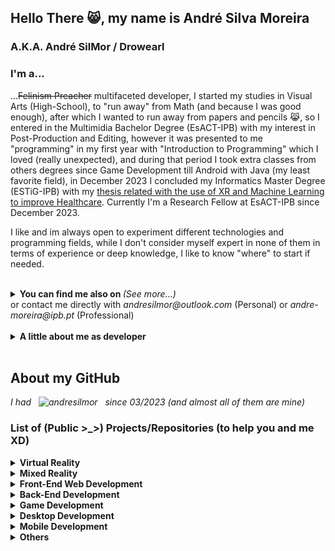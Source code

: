 ## Hello There 😸, my name is André Silva Moreira
### A.K.A. André SilMor / Drowearl

### I'm a... 
...~~Felinism Preacher~~ multifaceted developer, I started my studies in Visual Arts (High-School), to "run away" from Math (and because I was good enough), after which I wanted to run away from papers and pencils 😹, so I entered in the Multimidia Bachelor Degree (EsACT-IPB) with my interest in Post-Production and Editing, however it was presented to me "programming" in my first year with "Introduction to Programming" which I loved (really unexpected), and during that period I took extra classes from others degrees since Game Development till Android with Java (my least favorite field), in December 2023 I concluded my Informatics Master Degree (ESTiG-IPB) with my [ thesis related with the use of XR and Machine Learning to improve Healthcare](https://www.researchgate.net/publication/377110487_The_Use_of_Extended_Reality_and_Machine_Learning_to_Improve_Healthcare_and_Promote_GreenHealth). Currently I'm a Research Fellow at EsACT-IPB since December 2023.

I like and im always open to experiment different technologies and programming fields, while I don't consider myself expert in none of them in terms of experience or deep knowledge, I like to know "where" to start if needed.

<br/>  
<details>
  <summary> <b>You can find me also on </b> <i>(See more...)</i> </summary>

  <br/>
  <a href="https://linkedin.com/in/andresilmor" target="_blank">
  <img src=https://img.shields.io/badge/linkedin-%231E77B5.svg?&style=for-the-badge&logo=linkedin&logoColor=white alt=linkedin style="margin-bottom: 5px;" />
  </a>
  <a href="https://orcid.org/0000-0002-6253-6615" target="_blank">
  <img alt="ORCID" src="https://img.shields.io/badge/-ORCID-A6CE39?style=for-the-badge&logo=ORCID&logoColor=white" style="margin-bottom: 5px;"/>
  </a>  
  <a href="https://www.researchgate.net/profile/Andre-Moreira-28" target="_blank">
  <img src=https://img.shields.io/badge/ResearchGate-00CCBB?style=for-the-badge&logo=ResearchGate&logoColor=white alt=researchgate style="margin-bottom: 5px;" />
  </a>  
  <a href="https://www.behance.net/andresilmor" target="_blank">
  <img src=https://img.shields.io/badge/behance-%23191919.svg?&style=for-the-badge&logo=behance&logoColor=white alt=behance style="margin-bottom: 5px;" />
  </a>  
  <a href="https://drowearl.itch.io/" target="_blank">
  <img src=https://img.shields.io/badge/Itch-%23FF0B34.svg?style=for-the-badge&logo=Itch.io&logoColor=white alt=itchio style="margin-bottom: 5px;" />
  </a> 
  <a href="https://instagram.com/andresilmor" target="_blank">
  <img src=https://img.shields.io/badge/instagram-%23000000.svg?&style=for-the-badge&logo=instagram&logoColor=white alt=instagram style="margin-bottom: 5px;" />
  </a>
  
  
</details>
or contact me directly with <i>andresilmor@outlook.com</i> (Personal) or <i>andre-moreira@ipb.pt</i> (Professional) 

<br/>  
<br/>  
<details>
  <summary> <b>A little about me as developer</b> </summary>

  <br/>
<table><tr><td valign="top" width="100%">

- 🔭 I'm currently working in a Mixed Reality application to assist Geometry learning in Basic/Secondary School while improving my knowledge in Game Development
  

- ❤️ My first experience with programming was in 2018 (w/ basic Python running in the CMD) in the 1º semester / 1º year of my Bachelor  
  

- ❓ I like to assist and help my colleagues, like a colleague once said, i'm bad good teacher
  

- 👻 My biggest weakness is Math (and centipedes)  
  

- ⚡ And my strength resides that I accept and do like being challenged

</td></tr></table>  
  
</details>


<br/>  

## About my GitHub

<p align="left"> <i>I had &nbsp; <img src="https://komarev.com/ghpvc/?username=andresilmor" alt="andresilmor" /> &nbsp; since 03/2023 (and almost all of them are mine)</i></p> 
 
### List of (Public >_>) Projects/Repositories (to help you and me XD)

<details>
  <summary> <b>Virtual Reality</b> </summary>
  <br/>

| Name/Link | Description | Keywords | Year | Multiple Branches | Context | 
| --- | --- | :-: | :-: | :-: | :-: |
| <b>[Unity Learn VR Development Pathway](https://github.com/andresilmor/Unity-Learn-VR-Development-Pathway)</b> | Prototypes developed during the Unity Learn VR Developement Pathway | <i>unity vr game-development virtual-reality openxr xr-interaction-toolkit junior-programmer-course unity-learn</i> | 2023 | X | <i>Learning Pathway</i> |
| <b>[EsACT Tour (VR Project)](https://github.com/andresilmor/EsACT-IPB-Tour-VR-Project)</b> | Virtual Reality Tour, using Unity with OpenXR, in a 3D Model of my University with 360º Hotpots in points of interests (such as "unique" classrooms or studiums) with small "game" mechanics. | <i>university unity vr virtual-reality-experiences university-project virtual-reality htc-vive interaction 360 360-video 360-photo cshap first-timer vive-controller openxr xr-interaction-toolkit</i> | 2021 | | <i>Bachelor Final Project</i> |
| <b>[Interaction with 360º Hotspot dynamically created in Virtual Reality by reading a JSON file](https://github.com/andresilmor/Interaction-with-360-Hotspot-dynamically-created-in-Virtual-Reality-by-reading-a-JSON-file)</b> | Hotspot 360º in Virtual Reality fully created based on the data retrieved from a JSON file, with interaction with elements mapped in the scene (using the data from the file) and OpenXR to display information/other media. | <i>json unity vr virtual-reality-experiences virtual-reality hotspot 360 360-photo 360-degree openxr xr-interaction-toolkit</i> | 2021 | | <i>Bachelor Final Project Exercise</i> |
| <b>[Gaze focus detection on 360º image elements in Virtual Reality](https://github.com/andresilmor/Gaze-focus-detection-on-360-image-elements-in-Virtual-Reality)</b> | Use of Tobii XR SDK in a 360º Hotspot in Virtual Reality for Gaze Detection and data registration on a JSON File (360º Image elements looked at and duration of gaze), the data is also ordered in real-time using QuickSort. | <i>json csharp game-engine unity vr quicksort virtual-reality eye-tracking tobii quicksort-algorithm gaze-tracking tobii-eye-tracker 360-photo eye-detection tobii-eyetracker</i> | 2021 | | <i>Bachelor Final Project Exercise</i> |
| <b>[Interaction with 360º Hotspot elements in Virtual Reality](https://github.com/andresilmor/Interaction-with-360-Hotspot-elements-in-Virtual-Reality)</b> | Interaction with elements mapped on a 360º Hotspot (created from start/no assets, tools) using OpenXR to display information.  | <i>unity vr virtual-reality information-visualization interaction 360-photo openxr</i> | 2021 | | <i>Bachelor Final Project Exercise</i> |

<br/>
</details>


<details>
  <summary> <b>Mixed Reality</b> </summary>
  <br/>
  
| Name/Link | Description | Keywords | Year | Multiple Brances | Context | 
| --- | --- | :-: | :-: | :-: | :-: |
| <b>[Geometry for Kiddos](https://github.com/andresilmor/Geometry-for-Kiddos)</b> | Application in Mixed-Reality (HL2) to support teachers and basic/secondary students in Geometry studies through different settings and scenarios. | <i>education prototype unity geometry unity3d research-project educational-game mixed-reality serious-game hololens2 mrtk3</i> | 2023 | X | <i>Research Project (Independent)</i> |

<br/>
</details>



<details>
  <summary> <b>Front-End Web Development</b> </summary>
  <br/>
  
| Name/Link | Description | Keywords | Year | Multiple Branches | Context | 
| --- | --- | :-: | :-: | :-: | :-: |
| <b>[IPB Campus Life Social Network](https://github.com/andresilmor/IPB-Campus-Life-Social-Network/tree/dev-frontend)</b> | University Team Project related to "full-stack" development of an application/website of our choice. From the database using NoSQL Document Database (MongoDB), the Web API/Web Service with the Flask Framework and the Front-End with React.js and a mix of Native CSS, Bootstrap and Material UI. Implementing both Frontoffice and Backoffice. | <i>flask webservice website front-end frontend backend social-network reactjs webapi webplatform mongodb-driver backend-api one-page-website</i> | 2022 | X | <i>Master's Class Work</i> |
| <b>[Kit Multimedia Order Website](https://github.com/andresilmor/Kit-Multimedia-Order-Website)</b> | Basic Web Shop using Bootstrap to buy the Kit of my Bachelor Degree (2020/2021) with the goal to simply the update of the content and the self-challenge to use the minimium of PHP (or any kind of backend code). | <i>javascript bootstrap website responsive seo native-javascript order seo-optimization reusability</i> | 2021 | | <i>Student Council Work</i> |
| <b>[Colorme Website](https://github.com/andresilmor/Colorme-Website)</b> | Webshop experiment and introduction to the use of Bootstrap, JQuey and ASP.Net with MVC Architecture.  | <i>bootstrap jquery website university csharp responsive seo university-project asp-net-core seo-optimization asp-net asp-net-mvc search-engine-optimization</i> | 2021 | | <i>Bachelor's Class Work</i> |
| <b>[VideoJogos 2020](https://github.com/andresilmor/VideoJogos-2020)</b> | Adapation of the website used for the Videojogos 2019 event to the year 2020 event. | <i>website university event adaptation responsive-website</i> | 2020 | | <i>Event Volunteer Work</i> |
| <b>[Daily Screening Website](https://github.com/andresilmor/Daily-Screening-Website)</b> | Introduction Project to the Back-end Development using PHP and MySQL, with some extras like the use of PDO, MVC Architecture and retrieval of information from a third-party News API. | <i>mysql api bootstrap php website university pdo university-project mvc-framework mvc-architecture mysql-database pdo-mysql model-view-controller pdo-php</i> | 2020 | | <i>Bachelor's Class Work</i> |
| <b>[Dark Season Website](https://github.com/andresilmor/Dark-Season-Website)</b> | Introduction Project to the Front-end web development (personally, of any kind) with HTML, CSS and Javascript withou Libraries.  | <i>website university static-site first-timers static-website</i> | 2020 | | <i>Bachelor's Class Work</i> |

<br/>
</details>


<details>
  <summary> <b>Back-End Development</b> </summary>
  <br/>
  
| Name/Link | Description | Keywords | Year | Multiple Branches | Context | 
| --- | --- | :-: | :-: | :-: | :-: |
| <b>[Emotion Recognition Microservice with gRPC](https://github.com/andresilmor/Emotion-Recognition-Microservice-with-gRPC)</b> | gRPC Microservice in Python that uses a CNN model (trained with EMOTIC Dataset) to recognise emotions from persons (requires bounding box data) in images.  | <i>python machine-learning microservice grpc cnn convolutional-neural-networks emotion-recognition grpc-python </i> | 2023 |  | <i>GreenHealth R&D Project</i> |
| <b>[Person Detection Microservice with gRPC](https://github.com/andresilmor/Person-Detection-Microservice-with-gRPC)</b> | gRPC Microservice in Python that uses a YOL0 v7 model to detect persons in images. | <i>python machine-learning microservice grpc person-detection grpc-python </i> | 2023 |  | <i>GreenHealth R&D Project</i> |
| <b>[IPB Campus Life Social Network Web API](https://github.com/andresilmor/IPB-Campus-Life-Social-Network/tree/dev-backend)</b> | University Team Project related to "full-stack" development of an application/website of our choice. From the database using NoSQL Document Database (MongoDB), the Web API/Web Service with the Flask Framework and the Front-End with React.js and a mix of Native CSS, Bootstrap and Material UI. Implementing both Frontoffice and Backoffice. | <i>flask webservice website front-end frontend backend social-network reactjs webapi webplatform mongodb-driver backend-api one-page-website</i> | 2022 | X | <i>Master's Class Work</i> |
| <b>[FTP Connection PHP Class](https://github.com/andresilmor/FTP-Connection-PHP-Class)</b> | PHP Class to manage a FTP connection between a Website/Webapp and a Web Server with CRUD operations. | <i>php website web-development ftp file-transfer ftp-client ftp-server oriented-object-programming crud-operations file-transfer-protocol ftp-protocol crud-ftp ftp-crud</i> | 2021 | | <i>Internship Work</i> |

<br/>
</details>


<details>
  <summary> <b>Game Development</b> </summary>
  <br/>
  
| Name/Link | Description | Keywords | Year | Multiple Branches | Context | 
| --- | --- | :-: | :-: | :-: | :-: |
| <b>[Unity Learn Junior Programmer Pathway](https://github.com/andresilmor/Unity-Learn-Junior-Programmer-Pathway)</b> | Prototypes developed during the Unity Learn Junior Programmer Pathway | <i>unity junior-programmer-course unity-learn game-development</i> | 2023 | X | <i>Learning Pathway</i> |
| <b>[Maze Solving - Trémaux Algorithm](https://github.com/andresilmor/Maze-Solving-Tremaux-Algorithm)</b> | Application/Use of the Trémaux Algorithm on a Unity 2D game to escape a maze. | <i>university csharp game-engine unity game-development university-project artificial-intelligence maze-solver tremaux tremaux-algorithm</i> | 2021 | | <i>Bachelor's Class Work</i> |
| <b>[Tanks - State Machines](https://github.com/andresilmor/Tanks-State-Machines)</b> | Use of State Machines to create a "World" with factions of Tanks with some degree of intelligence. | <i>university csharp state-machine unity game-development university-project artificial-intelligence state-machines</i> | 2021 | | <i>Bachelor's Class Work</i> |
| <b>[Tanks - Behavior Trees](https://github.com/andresilmor/Tanks-Behavior-Trees)</b> | Use of Behavior Trees to create a "World" with factions of Tanks with some degree of intelligence slowly walking to the their end. | <i>csharp game-engine unity game-development artificial-intelligence behaviour-trees behaviour-tree</i> | 2021 | | <i>Bachelor's Class Work</i> |

<br/>
</details>

<details>
  <summary> <b>Desktop Development</b> </summary>
  <br/>
  
| Name/Link | Description | Keywords | Year | Multiple Branches | Context | 
| --- | --- | :-: | :-: | :-: | :-: |
| <b>[Portfolio App (Desktop)](https://github.com/andresilmor/Portfolio-App-Desktop)</b> | Sample of a Portfolio Application using Actionscript and Adobe Animate with some more advanced Classes and features. | <i>university actionscript xml university-project desktop-application object-oriented-programming</i> | 2021 | | <i>Bachelor's Class Work</i> |
| <b>[Simple Calculator (Desktop)](https://github.com/andresilmor/Simple-Calculator-Desktop)</b> | Basic Calculator application using Actionscript and Adobe Animate. | <i>calculator actionscript desktop-application calculator-application object-oriented-programming</i> | 2021 | | <i>Bachelor's Class Exercise</i> |
| <b>[Polynomial Calculator with Windows Forms](https://github.com/andresilmor/Polynomial-Calculator-with-Windows-Forms)</b> | Use of Windows Form to create a Polynomial Calculator with features from addition of two polynomials till the calculation of the polynomial itself. | <i>university csharp university-project mathematics polynomial windows-forms calculator-application </i> | 2020 | | <i>Bachelor's Class Work</i> |
| <b>[Graphs with List of Adjuntions](https://github.com/andresilmor/Graphs-with-List-of-Adjunctions)</b> | Adaptation of a application that used Graphs with Matrix of Adjunctions to List of Adjunctions. | <i>university csharp graph university-project windows-forms adjunctions</i> | 2020 | | <i>Bachelor's Class Work</i> |

<br/>
</details>


<details>
  <summary> <b>Mobile Development</b> </summary>
  <br/>
  
| Name/Link | Description | Keywords | Year | Multiple Branches | Context | 
| --- | --- | :-: | :-: | :-: | :-: |
| <b>[Information Request from Web Server (Mobile)](https://github.com/andresilmor/Information-Request-from-Web-Server-Mobile)</b> | Moblie Application using Actionscript with retrievel of information from a XML file in a Web Server. | <i>web-server university actionscript xml mobile-app request</i> | 2021 | | <i>Bachelor's Class Work</i> |

<br/>
</details>


<details>
  <summary> <b>Others</b> </summary>
  <br/>
  
| Name/Link | Description | Keywords | Year | Multiple Branches | Context | 
| --- | --- | :-: | :-: | :-: | :-: |
| <b>[N-Body Problem with Parallelization in Language C](https://github.com/andresilmor/N-Body-problem-with-Parallelization-in-Language-C)</b> | Adaptation of N-Body problem in serial code (src: rosettacode.org) to Parallel Programming/Parallel Computing in Language C with pThreads. | <i>c parallel-computing multithreading pthreads pthread nbody-simulation parallel-programming languagec</i> | 2023 | | <i>Master's Class Work</i> |
| <b>[Gas Sensor with LED and Piezo alert](https://github.com/andresilmor/Gas-Sensor-with-LED-and-Piezo-alert)</b> | Example of using an Arduino with Leds and a Piezo as a Gas Sensor. | <i>arduino cplusplus sensor led piezo tinkercad gas-sensor</i> | 2020 | | <i>Bachelor's Class Work</i> |
| <b>[Airline Database](https://github.com/andresilmor/Airline-Database)</b> |  Introduction Project to the development of a SQL/Relational Database, using MySQL. From the Model Design till the implementation and test information insertion. | <i>sql database university university-project mysql-database first-timers relational-databases sqlserver conceptual-model</i> | 2020 | | <i>Bachelor's Class Work</i> |
| <b>[AutoAluga - Console Software](https://github.com/andresilmor/AutoAluga-Console-Software)</b> | Console Application to manage a Car Rental store based on a UML Class diagram. | <i>university csharp university-project first-timers console-application object-oriented-programming</i> | 2019 | | <i>Bachelor's Class Work</i> |
| <b>[Python Exercises](https://github.com/andresilmor/Python-Exercises)</b> | "Package" with the resolution of Python exercises from subject "Introduction to Programming" of the Bachelor's Degree Multimédia (EsACT-IPB), also my first time programming. | <i>python university python3 first-timers exercises introduction-to-programming introduction-to-python</i> | 2018/2019 | | <i>Bachelor's Class Exercises</i> |

<br/>
</details>


